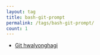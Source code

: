 ```yaml
---
layout: tag
title: bash-git-prompt
permalink: /tags/bash-git-prompt/
count: 1
---
```


- [Git hwalyonghagi](https://khbrst.github.io/dev/handy-git/)
